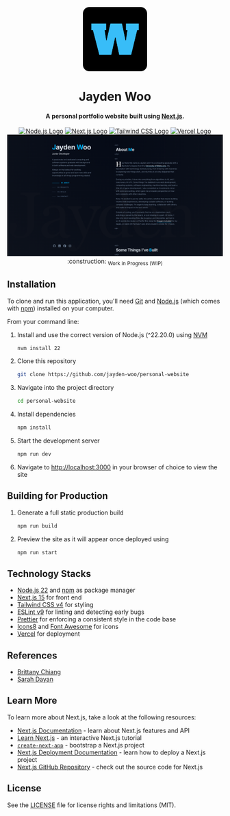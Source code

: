 <div align="center">
  <a href="https://jayden-woo.vercel.app/">
    <img src="https://raw.githubusercontent.com/jayden-woo/personal-website/main/public/android-chrome-512x512.png" alt="logo" title="Personal Website" width="150">
  </a>
  <h1>Jayden Woo</h1>
  <h4 align="center">A personal portfolio website built using <a href="https://nextjs.org/" target="_blank">Next.js</a>.</h4>
  <a href="https://nodejs.org/en" target="_blank"><img alt="Node.js Logo" src="https://img.shields.io/badge/Node.js-22-gray?style=flat&logo=node.js&logoColor=white&labelColor=6DA55F"></a>
  <a href="https://nextjs.org/" target="_blank"><img alt="Next.js Logo" src="https://img.shields.io/badge/Next.js-000000?style=flat&logo=nextdotjs&logoColor=white"></a>
  <a href="https://tailwindcss.com/" target="_blank"><img alt="Tailwind CSS Logo" src="https://img.shields.io/badge/Tailwind_CSS-06B6D4?style=flat&logo=tailwind-css&logoColor=white"></a>
  <a href="https://vercel.com/" target="_blank"><img alt="Vercel Logo" src="https://img.shields.io/badge/Vercel-%23000000.svg?style=flat&logo=vercel&logoColor=white"></a>
</div>

<div align="center">
  <img alt="Website Screenshot" src="https://raw.githubusercontent.com/jayden-woo/personal-website/main/src/assets/images/personal-website.png">
  :construction: <sub>Work in Progress (WIP)</sub>
</div>

## Installation

To clone and run this application, you'll need [Git](https://git-scm.com) and [Node.js](https://nodejs.org/en/download/) (which comes with [npm](http://npmjs.com)) installed on your computer.

From your command line:

1. Install and use the correct version of Node.js (^22.20.0) using [NVM](https://github.com/nvm-sh/nvm)

   ```sh
   nvm install 22
   ```

2. Clone this repository

   ```sh
   git clone https://github.com/jayden-woo/personal-website
   ```

3. Navigate into the project directory

   ```sh
   cd personal-website
   ```

4. Install dependencies

   ```sh
   npm install
   ```

5. Start the development server

   ```sh
   npm run dev
   ```

6. Navigate to [http://localhost:3000](http://localhost:3000) in your browser of choice to view the site

## Building for Production

1. Generate a full static production build

   ```sh
   npm run build
   ```

2. Preview the site as it will appear once deployed using

   ```sh
   npm run start
   ```

## Technology Stacks

- [Node.js 22](https://nodejs.org/en) and [npm](https://www.npmjs.com/) as package manager
- [Next.js 15](https://nextjs.org/) for front end
- [Tailwind CSS v4](https://tailwindcss.com/) for styling
- [ESLint v9](https://eslint.org/) for linting and detecting early bugs
- [Prettier](https://prettier.io/) for enforcing a consistent style in the code base
- [Icons8](https://icons8.com/) and [Font Awesome](https://fontawesome.com/) for icons
- [Vercel](https://vercel.com/) for deployment

## References

- [Brittany Chiang](https://brittanychiang.com/)
- [Sarah Dayan](https://www.sarahdayan.dev/)

## Learn More

To learn more about Next.js, take a look at the following resources:

- [Next.js Documentation](https://nextjs.org/docs) - learn about Next.js features and API
- [Learn Next.js](https://nextjs.org/learn) - an interactive Next.js tutorial
- [`create-next-app`](https://github.com/vercel/next.js/tree/canary/packages/create-next-app) - bootstrap a Next.js project
- [Next.js Deployment Documentation](https://nextjs.org/docs/deployment) - learn how to deploy a Next.js project
- [Next.js GitHub Repository](https://github.com/vercel/next.js/) - check out the source code for Next.js

## License

See the [LICENSE](LICENSE.md) file for license rights and limitations (MIT).
